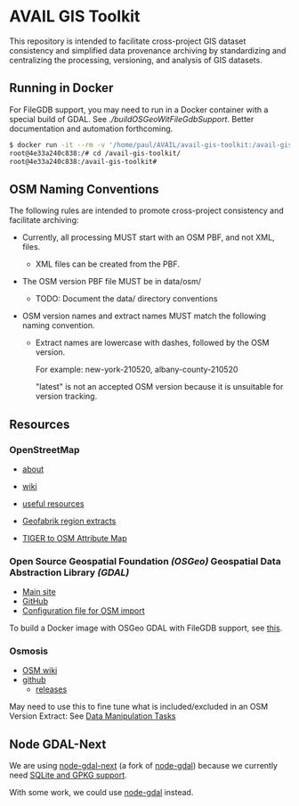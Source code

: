 <!-- markdownlint-disable MD013 -->

# AVAIL GIS Toolkit

This repository is intended to facilitate cross-project GIS dataset consistency
and simplified data provenance archiving by standardizing and centralizing
the processing, versioning, and analysis of GIS datasets.

## Running in Docker

For FileGDB support, you may need to run in a Docker container with a special build of GDAL.
See _./buildOSGeoWitFileGdbSupport_. Better documentation and automation forthcoming.

```sh
$ docker run -it --rm -v '/home/paul/AVAIL/avail-gis-toolkit:/avail-gis-toolkit/' gdal-with-filegdb:installed-node-and-zip
root@4e33a240c838:/# cd /avail-gis-toolkit/
root@4e33a240c838:/avail-gis-toolkit#
```

## OSM Naming Conventions

The following rules are intended to promote cross-project consistency and facilitate archiving:

- Currently, all processing MUST start with an OSM PBF, and not XML, files.

  - XML files can be created from the PBF.

- The OSM version PBF file MUST be in data/osm/

  - TODO: Document the data/ directory conventions

- OSM version names and extract names MUST match the following naming convention.

  - Extract names are lowercase with dashes, followed by the OSM version.

    For example: new-york-210520, albany-county-210520

    "latest" is not an accepted OSM version because it is unsuitable for version tracking.

## Resources

### OpenStreetMap

- [about](https://www.openstreetmap.org/about)
- [wiki](https://wiki.openstreetmap.org/wiki/Main_Page)
- [useful resources](https://labs.mapbox.com/mapping/becoming-a-power-mapper/useful-osm-resources/)
- [Geofabrik region extracts](http://download.geofabrik.de/openstreetmap/)

- [TIGER to OSM Attribute Map](https://wiki.openstreetmap.org/wiki/TIGER_to_OSM_Attribute_Map)

### Open Source Geospatial Foundation _(OSGeo)_ Geospatial Data Abstraction Library _(GDAL)_

- [Main site](https://www.gdal.org)
- [GitHub](https://github.com/OSGeo/gdal)
- [Configuration file for OSM import](https://github.com/OSGeo/gdal/blob/master/gdal/data/osmconf.ini)

To build a Docker image with OSGeo GDAL with FileGDB support, see
[this](https://github.com/availabs/NYS_RIS_ProcessingAndAnalysis_Toolkit/tree/main/buildOSGeoWitFileGdbSupport/versions/3.2.3/ubuntu_full).

### Osmosis

- [OSM wiki](https://wiki.openstreetmap.org/wiki/Osmosis)
- [github](https://github.com/openstreetmap/osmosis)
  - [releases](https://github.com/openstreetmap/osmosis/releases)

May need to use this to fine tune what is included/excluded in an OSM Version Extract: See
[Data Manipulation Tasks](https://wiki.openstreetmap.org/wiki/Osmosis/Detailed_Usage_0.48#--tag-filter_.28--tf.29)

## Node GDAL-Next

We are using [node-gdal-next](https://github.com/contra/node-gdal-next)
(a fork of [node-gdal](https://github.com/naturalatlas/node-gdal)) because we currently need
[SQLite and GPKG support](https://github.com/naturalatlas/node-gdal/pull/260#issuecomment-597697047).

With some work, we could use [node-gdal](https://github.com/naturalatlas/node-gdal) instead.
